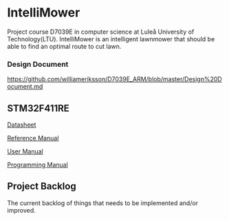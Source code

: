 ﻿# IntelliMower
Project course D7039E in computer science at Luleå University of Technology(LTU). IntelliMower is an intelligent lawnmower that should be able to find an optimal route to cut lawn.

### Design Document
https://github.com/williameriksson/D7039E_ARM/blob/master/Design%20Document.md

## STM32F411RE

[Datasheet](http://www.st.com/content/ccc/resource/technical/document/datasheet/b3/a5/46/3b/b4/e5/4c/85/DM00115249.pdf/files/DM00115249.pdf/jcr:content/translations/en.DM00115249.pdf)

[Reference Manual](http://www.st.com/content/ccc/resource/technical/document/reference_manual/9b/53/39/1c/f7/01/4a/79/DM00119316.pdf/files/DM00119316.pdf/jcr:content/translations/en.DM00119316.pdf)

[User Manual](http://www.st.com/content/ccc/resource/technical/document/user_manual/98/2e/fa/4b/e0/82/43/b7/DM00105823.pdf/files/DM00105823.pdf/jcr:content/translations/en.DM00105823.pdf)

[Programming Manual](http://www.st.com/resource/en/programming_manual/dm00046982.pdf)

## Project Backlog
The current backlog of things that needs to be implemented and/or improved.



